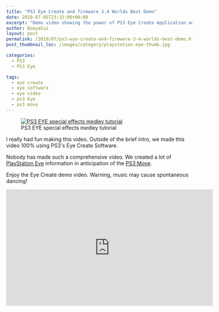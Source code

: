 ```yaml
---
title: "PS3 Eye Create and firmware 3.4 Worlds Best Demo"
date: 2010-07-05T23:32:00+00:00
excerpt: "Demo video showing the power of PS3 Eye Create Application and hardware."
author: BooyaCuz
layout: post
permalink: /2010/07/ps3-eye-create-and-firmware-3-4-worlds-best-demo.html
post_thumbnail_loc: /images/category/playstation-eye-thumb.jpg

categories:
  - PS3
  - PS3 Eye

tags:
  - eye create
  - eye software
  - eye video
  - ps3 Eye
  - ps3 move
---
```

<figure>
	<a href="{{ site.cdn-url }}/wp-content/uploads/2010/07/PS3-EYE-special-effects-medley-tutorial.png">
    <img src="{{ site.cdn-url }}/wp-content/uploads/2010/07/PS3-EYE-special-effects-medley-tutorial.png" 
         alt="PS3 EYE special effects medley tutorial" title="PS3 Eye special effects demo"></a>
	<figcaption>PS3 EYE special effects medley tutorial</figcaption>
</figure>

I really had fun making this video. Outside of the brief intro, we made this video 100% using PS3's Eye Create Software.

Nobody has made such a comprehensive video. We created a lot of [PlayStation Eye](http://amzn.to/2fkjkJp) information in anticipation of the [PS3 Move](http://amzn.to/2fkgbJx).

Enjoy the Eye Create demo video. Warning, music may cause spontaneous dancing!
<iframe width="560" height="315" src="https://www.youtube.com/embed/z1ad0agtJHY" frameborder="0" allowfullscreen></iframe>